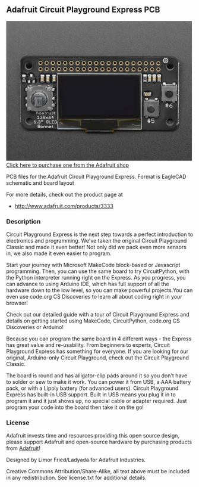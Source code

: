 ## Adafruit Circuit Playground Express PCB

<a href="http://www.adafruit.com/products/3333"><img src="assets/image.jpg?raw=true" width="500px"><br/>
Click here to purchase one from the Adafruit shop</a>

PCB files for the Adafruit Circuit Playground Express. Format is EagleCAD schematic and board layout

For more details, check out the product page at
* http://www.adafruit.com/products/3333

### Description

Circuit Playground Express is the next step towards a perfect introduction to electronics and programming. We've taken the original Circuit Playground Classic and made it even better! Not only did we pack even more sensors in, we also made it even easier to program.

Start your journey with Microsoft MakeCode block-based or Javascript programming. Then, you can use the same board to try CircuitPython, with the Python interpreter running right on the Express. As you progress, you can advance to using Arduino IDE, which has full support of all the hardware down to the low level, so you can make powerful projects.You can even use code.org CS Discoveries to learn all about coding right in your browser!

Check out our detailed guide with a tour of Circuit Playground Express and details on getting started using MakeCode, CircuitPython, code.org CS Discoveries or Arduino!

Because you can program the same board in 4 different ways - the Express has great value and re-usability. From beginners to experts, Circuit Playground Express has something for everyone. If you are looking for our original, Arduino-only Circuit Playground, check out the Circuit Playground Classic.

The board is round and has alligator-clip pads around it so you don't have to solder or sew to make it work. You can power it from USB, a AAA battery pack, or with a Lipoly battery (for advanced users). Circuit Playground Express has built-in USB support. Built in USB means you plug it in to program it and it just shows up, no special cable or adapter required. Just program your code into the board then take it on the go!

### License

Adafruit invests time and resources providing this open source design, please support Adafruit and open-source hardware by purchasing products from [Adafruit](https://www.adafruit.com)!

Designed by Limor Fried/Ladyada for Adafruit Industries.

Creative Commons Attribution/Share-Alike, all text above must be included in any redistribution. See license.txt for additional details.
